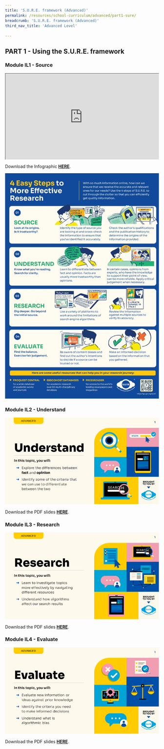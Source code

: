 ```yaml
---
title: 'S.U.R.E. framework (Advanced)'
permalink: /resources/school-curriculum/advanced/part1-sure/
breadcrumb: 'S.U.R.E. framework (Advanced)'
third_nav_title: 'Advanced Level'

---
```


## PART 1 - Using the S.U.R.E. framework

### Module IL1 - Source

<style>.embed-container { position: relative; padding-bottom: 56.25%; height: 0; overflow: hidden; max-width: 100%; } .embed-container iframe, .embed-container object, .embed-container embed { position: absolute; top: 0; left: 0; width: 100%; height: 100%; }</style><div class='embed-container'>
<iframe src="https://nlb.ap.panopto.com/Panopto/Pages/Embed.aspx?id=9b02147b-fed7-43bd-a906-aff70025e75a&autoplay=false&offerviewer=true&showtitle=true&showbrand=true&captions=false&interactivity=all" height="405" width="720" style="border: 1px solid #464646;" allowfullscreen allow="autoplay"></iframe></div> 

Download the Infographic **[HERE](https://go.gov.sg/sure-phase1-adv-info)**.

![](../images/curriculum-part1-infographic-adv.jpg)



### Module IL2 - Understand

![](../images/curriculum-IL2-advanced.PNG)

Download the PDF slides **[HERE](https://go.gov.sg/sure-il2-adv-slides)**.



### Module IL3 - Research

![](../images/curriculum-IL3-advanced.PNG)

Download the PDF slides **[HERE](https://go.gov.sg/sure-il3-adv-slides)**.



### Module IL4 - Evaluate

![](../images/curriculum-IL4-advanced.PNG)

Download the PDF slides **[HERE](https://go.gov.sg/sure-il4-adv-slides)**.

